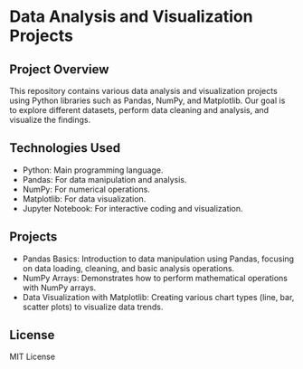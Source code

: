 
# Data Analysis and Visualization Projects

## Project Overview

This repository contains various data analysis and visualization projects using Python libraries such as Pandas, NumPy, and Matplotlib. Our goal is to explore different datasets, perform data cleaning and analysis, and visualize the findings.


## Technologies Used

- Python: Main programming language.
- Pandas: For data manipulation and analysis.
- NumPy: For numerical operations.
- Matplotlib: For data visualization.
- Jupyter Notebook: For interactive coding and visualization.


## Projects

- Pandas Basics: Introduction to data manipulation using Pandas, focusing on data loading, cleaning, and basic analysis operations.
- NumPy Arrays: Demonstrates how to perform mathematical operations with NumPy arrays.
- Data Visualization with Matplotlib: Creating various chart types (line, bar, scatter plots) to visualize data trends.

## License

MIT License
